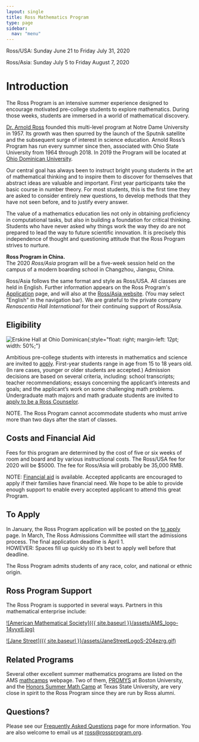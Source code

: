 ```yaml
---
layout: single
title: Ross Mathematics Program
type: page
sidebar:
  nav: "menu"
---
```

Ross/USA:  Sunday June 21   to   Friday July 31, 2020

Ross/Asia:  Sunday July 5   to   Friday August 7, 2020  

# Introduction

The Ross Program is an intensive summer experience designed to encourage motivated pre-college students to explore mathematics. During those weeks, students are immersed in a world of mathematical discovery.

[Dr. Arnold Ross](/alumni/biography/ "Ross Biography") founded this multi-level program at Notre Dame University in 1957\. Its growth was then spurred by the launch of the Sputnik satellite and the subsequent surge of interest in science education. Arnold Ross’s Program has run every summer since then, associated with Ohio State University from 1964 through 2018. In 2019 the Program will be located at <a href="http://www.ohiodominican.edu/"> Ohio Dominican University</a>.  

Our central goal has always been to instruct bright young students in the art of mathematical thinking and to inspire them to discover for themselves that abstract ideas are valuable and important. First year participants take the basic course in number theory. For most students, this is the first time they are asked to consider entirely new questions, to develop methods that they have not seen before, and to justify every answer.

The value of a mathematics education lies not only in obtaining proficiency in computational tasks, but also in building a foundation for critical thinking. Students who have never asked why things work the way they do are not prepared to lead the way to future scientific innovation. It is precisely this independence of thought and questioning attitude that the Ross Program strives to nurture.

**Ross Program in China.**  
The 2020 _Ross/Asia_ program will be a five-week session held on the campus of a modern boarding school in Changzhou, Jiangsu, China.  

Ross/Asia follows the same format and style as Ross/USA. All classes are held in English. Further information appears on the Ross Program's [Application](/students/to-apply/) page, and will also at the [Ross/Asia website](http://www.rossmathasia.org/).  (You may select "English" in the navigation bar). We are grateful to the private company _Renascentia Hall International_ for their continuing support of Ross/Asia.

## Eligibility

![Erskine Hall at Ohio Dominican](https://upload.wikimedia.org/wikipedia/commons/thumb/6/61/Ohio_Dominican_University_%28Columbus%2C_Ohio%29_-_Erskine_Hall.jpg/1920px-Ohio_Dominican_University_%28Columbus%2C_Ohio%29_-_Erskine_Hall.jpg){:style="float: right; margin-left: 12pt; width: 50%;"}

Ambitious pre-college students with interests in mathematics and science are invited to [apply](/students/to-apply.md/). First-year students range in age from 15 to 18 years old. (In rare cases, younger or older students are accepted.)  Admission decisions are based on several criteria, including: school transcripts; teacher recommendations;  essays concerning the applicant’s interests and goals; and the applicant’s work on some challenging math problems. 
Undergraduate math majors and math graduate students are invited to [apply to be a Ross Counselor](/counselors/).

NOTE. The Ross Program cannot accommodate students who must arrive more than two days after the start of classes.

## Costs and Financial Aid

Fees for this program are determined by the cost of five or six weeks of room and board and by various instructional costs. The Ross/USA fee for 2020 will be $5000. The fee for Ross/Asia will probably be 35,000 RMB. 

NOTE: [Financial aid](https://rossprogram.org/students/faq/#are-scholarships-available) is available. Accepted applicants are encouraged to apply if their families have financial need. We hope to be able to provide enough support to enable every accepted applicant to attend this great Program.   

## To Apply

In January, the Ross Program application will be posted on the [to apply](/students/to-apply.md/) page. In March, The Ross Admissions Committee will start the admissions process.  The final application deadline is April 1. <br>
HOWEVER: Spaces fill up quickly so it’s best to apply well before that deadline.

The Ross Program admits students of any race, color, and national or ethnic origin.

## Ross Program Support

The Ross Program is supported in several ways. Partners in this mathematical enterprise include:

[![American Mathematical Society]({{ site.baseurl }}/assets/AMS_logo-14vyxtl.jpg)](http://www.ams.org/programs/edu-support/epsilon/emp-epsilon)

[![Jane Street]({{ site.baseurl }}/assets/JaneStreetLogoS-204ezrg.gif)](https://www.janestreet.com/) 

## Related Programs

Several other excellent summer mathematics programs are listed on the AMS 
<a href="http://www.ams.org/programs/students/high-school/emp-mathcamps" target="_blank">mathcamps</a> webpage. 
Two of them, [PROMYS](http://www.promys.org) at Boston University, and the [Honors Summer Math Camp](https://www.txstate.edu/mathworks/camps/Summer-Math-Camps-Information/hsmc.html) at Texas State University, are very close in spirit to the Ross Program since they are run by Ross alumni.

## Questions?

Please see our [Frequently Asked Questions](/students/faq/) page for more information. You are also welcome to email us at [ross@rossprogram.org](mailto:ross@rossprogram.org).

&nbsp;


&nbsp;
